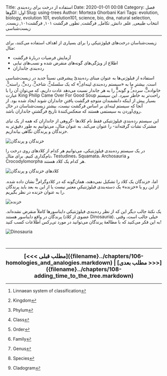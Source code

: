 Title: استفاده از درخت برای رده‌بندی
Date: 2020-01-01 00:08
Category: فصل اول: الگوها
Slug: using-trees
Author: Morteza Ghorbani Kari
Tags: evolution, biology, evolution 101, evolution101, science, bio, dna, natural selection, انتخاب طبیعی, علم, دانش, تکامل, فرگشت, تطور, فرگشت ۱۰۱, فرگشت۱۰۱, زیست, زیست‌شناسی

------
زیست‌شناسان درخت‌های فیلوژنتیکی را برای بسیاری از اهداف استفاده می‌کنند، برای مثال:
- آزمایش فرضیات دربارهٔ فرگشت
- اطلاع از ویژگی‌های گونه‌های منقرض شده و نسب‌های نیایی
- رده‌بندی جانداران

استفاده از فیلوژنی‌ها به عنوان مبنای رده‌بندیْ پیشرفتی نسبتاً جدید در زیست‌شناسی است. بیشترِ ما به «سیستم رده‌بندی لینه‌ای[^۱]» که یک سلسله[^۲]، شاخه[^۳]، رده[^۴]، راسته[^۵]، خانواده[^۶]، سرده[^۷] و گونه[^۸] را به هر جاندار نسبت می‌دهد عادت داریم، که می‌توان آن را با عبارت               King Philip Came Over For Good Soup راحت‌تر به خاطر سپرد. این سیستم بسیار پیش از اینکه دانشمندان متوجهِ فرگشت یافتنِ جانداران شوند ایجاد شده بود. از آنجا که سیستم لینه‌ای بر اساس فرگشت نیست، بیشترِ زیست‌شناسان در حال روی‌آوردن به سیستمی هستند که منعکس‌کنندهٔ تاریخ فرگشتیِ جانداران باشد.

این سیستم رده‌بندیِ فیلوژنتیکی فقط نام کلادها -گروهی از جانداران که همه از یک نیای مشترک نشأت گرفته‌اند- را عنوان می‌کند. به عنوان مثال، می‌توانیم به طور دقیق‌تر به خزندگان و پرندگان نگاهی بیاندازیم.

![خزندگان و پرندگان]({static}/images/10-1.gif)

در یک سیستم رده‌بندی فیلوژنتیکی، می‌توانیم هر کدام از کلادهای روی درخت را نام‌گذاری کنیم. برای مثال، Testudines، Squamata، Archosauria و Crocodylomorpha هر کدام یک کلاد هستند.

![کلادهای خزندگان و پرندگان]({static}/images/10-2.gif)

اما، خزندگان یک کلاد را تشکیل نمی‌دهند، همان‌گونه که در کلادوگرام[^۹] نشان داده شده. از این رو یا «خزنده» یک دسته‌بندی فیلوژنتیکیِ معتبر نیست یا از این به بعد باید پرندگان را به عنوان خزنده در نظر بگیریم.

![خزنده]({static}/images/10-3.gif)

یک نکتهٔ جالب دیگر این که از نظر رده‌بندی فیلوژنتیکی دایناسورها کاملاً منقرض نشده‌اند. پرندگان در واقع دایناسور هستند (عضوی از کلاد Dinosauria). خیلی جالب است، وقتی به این فکر می‌کنید که با مطالعهٔ پرندگان می‌توانید در مورد تی‌رکس اطلاعات کسب کنید!

![Dinosauria]({static}/images/10-4.gif)

<br>

[^۱]: Linnaean system of classification
[^۲]: Kingdom
[^۳]: Phylum
[^۴]: Class
[^۵]: Order
[^۶]: Family
[^۷]: Genus
[^۸]: Species
[^۹]: Cladogram

------
<center>
    <font size="4">
        <b>
            [<<< مطلب قبلی]({filename}../chapters/106-homologies_and_analogies.markdown) | [مطلب بعدی >>>]({filename}../chapters/108-adding_time_to_the_tree.markdown) 
        </b>
    </font>
</center>